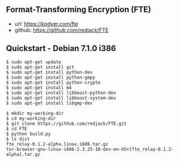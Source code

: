 Format-Transforming Encryption (FTE)
-----
* url: https://kpdyer.com/fte
* github: https://github.com/redjack/FTE

Quickstart - Debian 7.1.0 i386
----------

```
$ sudo apt-get update
$ sudo apt-get install git
$ sudo apt-get install python-dev
$ sudo apt-get install python-gmpy
$ sudo apt-get install python-crypto
$ sudo apt-get install m4
$ sudo apt-get install libboost-python-dev
$ sudo apt-get install libboost-system-dev
$ sudo apt-get install libgmp-dev
```

```
$ mkdir my-working-dir
$ cd my-working-dir
$ git clone https://github.com/redjack/FTE.git
$ cd FTE
$ python build.py
$ ls dist
fte_relay-0.1.2-alpha.linux.i686.tar.gz
tor-browser-gnu-linux-i686-2.3.25-10-dev-en-US+[fte_relay-0.1.2-alpha].tar.gz
```
